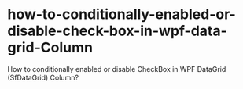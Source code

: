 # how-to-conditionally-enabled-or-disable-check-box-in-wpf-data-grid-Column
How to conditionally enabled or disable CheckBox in WPF DataGrid (SfDataGrid) Column?

